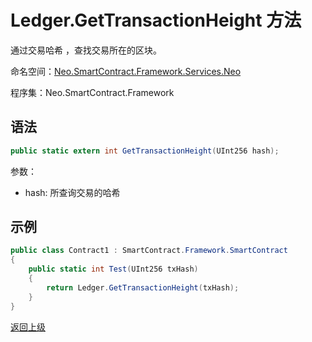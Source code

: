 # Ledger.GetTransactionHeight 方法

通过交易哈希 ，查找交易所在的区块。

命名空间：[Neo.SmartContract.Framework.Services.Neo](../../neo.md)

程序集：Neo.SmartContract.Framework

## 语法

```c#
public static extern int GetTransactionHeight(UInt256 hash);
```

参数：

- hash: 所查询交易的哈希

## 示例

```c#
public class Contract1 : SmartContract.Framework.SmartContract
{
    public static int Test(UInt256 txHash)
    {
        return Ledger.GetTransactionHeight(txHash);
    }
}
```
[返回上级](../Ledger.md)